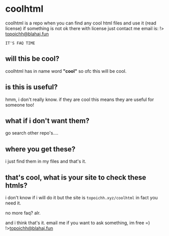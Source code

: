 # coolhtml
coolhtml is a repo when you can find any cool html files and use it (read license)
if something is not ok there with license just contact me email is: !> topoichh@blahaj.fun

`IT'S FAQ TIME`

## will this be cool?
coolhtml has in name word **"cool"** so ofc this will be cool.

## is this is useful?
hmm, i don't really know. if they are cool this means they are useful for someone too!

## what if i don't want them?
go search other repo's....

## where you get these?
i just find them in my files and that's it.

## that's cool, what is your site to check these htmls?
i don't know if i will do it but the site is `topoichh.xyz/coolhtml` in fact you need it.

<p>no more faq? alr.</p>

and i think that's it.
email me if you want to ask something, im free =)
!>topoichh@blahaj.fun
